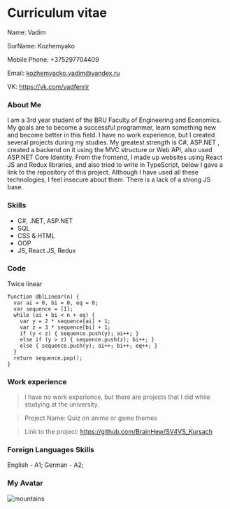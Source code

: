 # Сurriculum vitae
Name: Vadim

SurName: Kozhemyako

Mobile Phone: +375297704409

Email: kozhemyacko.vadim@yandex.ru

VK: https://vk.com/vadfenrir

### About Me
I am a 3rd year student of the BRU Faculty of Engineering and Economics. My goals are to become a successful programmer, learn something new and become better in this field. I have no work experience, but I created several projects during my studies. My greatest strength is C#, ASP.NET , created a backend on it using the MVC structure or Web API, also used ASP.NET Core Identity. From the frontend, I made up websites using React JS and Redux libraries, and also tried to write in TypeScript, below I gave a link to the repository of this project.
Although I have used all these technologies, I feel insecure about them. There is a lack of a strong JS base.
### Skills
- C#, .NET, ASP.NET
- SQL
- CSS & HTML
- OOP
- JS, React JS, Redux
### Code

Twice linear
```
function dblLinear(n) {
  var ai = 0, bi = 0, eq = 0;
  var sequence = [1];
  while (ai + bi < n + eq) {
    var y = 2 * sequence[ai] + 1;
    var z = 3 * sequence[bi] + 1;
    if (y < z) { sequence.push(y); ai++; }
    else if (y > z) { sequence.push(z); bi++; }
    else { sequence.push(y); ai++; bi++; eq++; }
  }
  return sequence.pop();
}
``` 
### Work experience
>I have no work experience, but there are projects that I did while studying at the university.

>Project Name: Quiz on anime or game themes

>Link to the project: https://github.com/BrainHew/SV4VS_Kursach

### Foreign Languages Skills
English - A1;
German - A2;

### My Avatar
![mountains](https://i.pinimg.com/736x/31/ab/35/31ab35e277aafe1bb88eeba58ca97437--diablo-ii-fantasy-characters.jpg "Любимый Персонаж")
